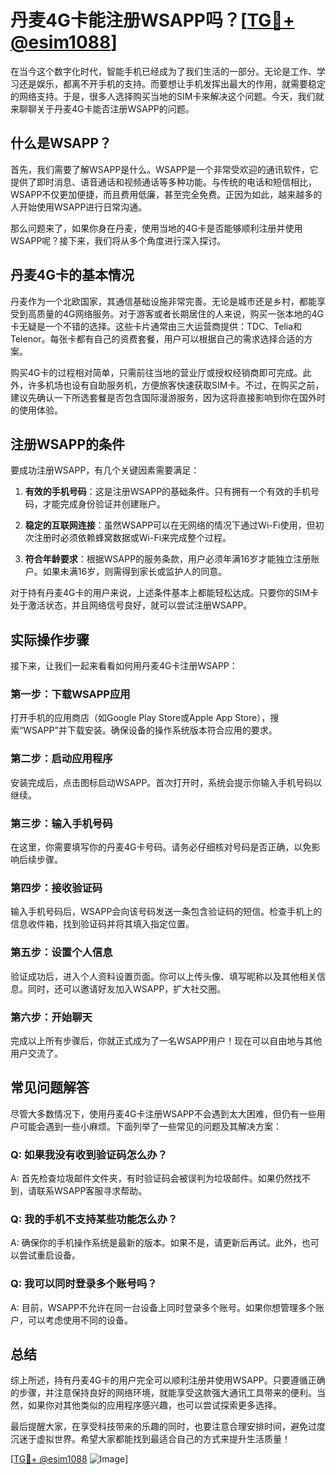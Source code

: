 # 丹麦4G卡能注册WSAPP吗？[[TG💪+ @esim1088](https://t.me/s/esim1088)]

在当今这个数字化时代，智能手机已经成为了我们生活的一部分。无论是工作、学习还是娱乐，都离不开手机的支持。而要想让手机发挥出最大的作用，就需要稳定的网络支持。于是，很多人选择购买当地的SIM卡来解决这个问题。今天，我们就来聊聊关于丹麦4G卡能否注册WSAPP的问题。

## 什么是WSAPP？

首先，我们需要了解WSAPP是什么。WSAPP是一个非常受欢迎的通讯软件，它提供了即时消息、语音通话和视频通话等多种功能。与传统的电话和短信相比，WSAPP不仅更加便捷，而且费用低廉，甚至完全免费。正因为如此，越来越多的人开始使用WSAPP进行日常沟通。

那么问题来了，如果你身在丹麦，使用当地的4G卡是否能够顺利注册并使用WSAPP呢？接下来，我们将从多个角度进行深入探讨。

## 丹麦4G卡的基本情况

丹麦作为一个北欧国家，其通信基础设施非常完善。无论是城市还是乡村，都能享受到高质量的4G网络服务。对于游客或者长期居住的人来说，购买一张本地的4G卡无疑是一个不错的选择。这些卡片通常由三大运营商提供：TDC、Telia和Telenor。每张卡都有自己的资费套餐，用户可以根据自己的需求选择合适的方案。

购买4G卡的过程相对简单，只需前往当地的营业厅或授权经销商即可完成。此外，许多机场也设有自助服务机，方便旅客快速获取SIM卡。不过，在购买之前，建议先确认一下所选套餐是否包含国际漫游服务，因为这将直接影响到你在国外时的使用体验。

## 注册WSAPP的条件

要成功注册WSAPP，有几个关键因素需要满足：

1. **有效的手机号码**：这是注册WSAPP的基础条件。只有拥有一个有效的手机号码，才能完成身份验证并创建账户。
   
2. **稳定的互联网连接**：虽然WSAPP可以在无网络的情况下通过Wi-Fi使用，但初次注册时必须依赖蜂窝数据或Wi-Fi来完成整个过程。
   
3. **符合年龄要求**：根据WSAPP的服务条款，用户必须年满16岁才能独立注册账户。如果未满16岁，则需得到家长或监护人的同意。

对于持有丹麦4G卡的用户来说，上述条件基本上都能轻松达成。只要你的SIM卡处于激活状态，并且网络信号良好，就可以尝试注册WSAPP。

## 实际操作步骤

接下来，让我们一起来看看如何用丹麦4G卡注册WSAPP：

### 第一步：下载WSAPP应用
打开手机的应用商店（如Google Play Store或Apple App Store），搜索“WSAPP”并下载安装。确保设备的操作系统版本符合应用的要求。

### 第二步：启动应用程序
安装完成后，点击图标启动WSAPP。首次打开时，系统会提示你输入手机号码以继续。

### 第三步：输入手机号码
在这里，你需要填写你的丹麦4G卡号码。请务必仔细核对号码是否正确，以免影响后续步骤。

### 第四步：接收验证码
输入手机号码后，WSAPP会向该号码发送一条包含验证码的短信。检查手机上的信息收件箱，找到验证码并将其填入指定位置。

### 第五步：设置个人信息
验证成功后，进入个人资料设置页面。你可以上传头像、填写昵称以及其他相关信息。同时，还可以邀请好友加入WSAPP，扩大社交圈。

### 第六步：开始聊天
完成以上所有步骤后，你就正式成为了一名WSAPP用户！现在可以自由地与其他用户交流了。

## 常见问题解答

尽管大多数情况下，使用丹麦4G卡注册WSAPP不会遇到太大困难，但仍有一些用户可能会遇到一些小麻烦。下面列举了一些常见的问题及其解决方案：

### Q: 如果我没有收到验证码怎么办？
A: 首先检查垃圾邮件文件夹，有时验证码会被误判为垃圾邮件。如果仍然找不到，请联系WSAPP客服寻求帮助。

### Q: 我的手机不支持某些功能怎么办？
A: 确保你的手机操作系统是最新的版本。如果不是，请更新后再试。此外，也可以尝试重启设备。

### Q: 我可以同时登录多个账号吗？
A: 目前，WSAPP不允许在同一台设备上同时登录多个账号。如果你想管理多个账户，可以考虑使用不同的设备。

## 总结

综上所述，持有丹麦4G卡的用户完全可以顺利注册并使用WSAPP。只要遵循正确的步骤，并注意保持良好的网络环境，就能享受这款强大通讯工具带来的便利。当然，如果你对其他类似的应用程序感兴趣，也可以尝试探索更多选择。

最后提醒大家，在享受科技带来的乐趣的同时，也要注意合理安排时间，避免过度沉迷于虚拟世界。希望大家都能找到最适合自己的方式来提升生活质量！

[[TG💪+ @esim1088](https://t.me/s/esim1088) ![Image](https://i.postimg.cc/4NQfJmqS/Snipaste-2025-05-13-00-14-12.png)]